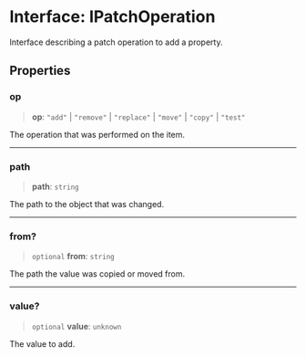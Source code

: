 # Interface: IPatchOperation

Interface describing a patch operation to add a property.

## Properties

### op

> **op**: `"add"` \| `"remove"` \| `"replace"` \| `"move"` \| `"copy"` \| `"test"`

The operation that was performed on the item.

***

### path

> **path**: `string`

The path to the object that was changed.

***

### from?

> `optional` **from**: `string`

The path the value was copied or moved from.

***

### value?

> `optional` **value**: `unknown`

The value to add.
